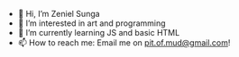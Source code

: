 - 👋 Hi, I’m Zeniel Sunga
- 👀 I’m interested in art and programming
- 🌱 I’m currently learning JS and basic HTML
- 📫 How to reach me: Email me on pit.of.mud@gmail.com!

<!---
pit-o-mud/pit-o-mud is a ✨ special ✨ repository because its `README.md` (this file) appears on your GitHub profile.
You can click the Preview link to take a look at your changes.
--->

